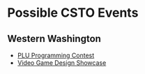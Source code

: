 # Possible CSTO Events

## Western Washington

* [PLU Programming Contest](https://www.plu.edu/computer-science/hs-prog-contest/)
* [Video Game Design Showcase]()
